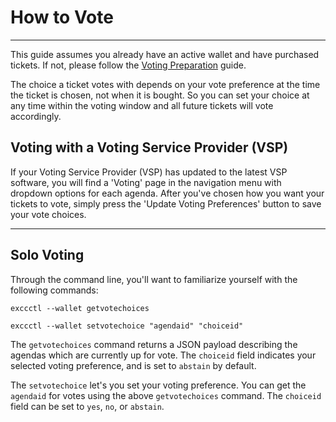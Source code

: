 #  How to Vote

---

This guide assumes you already have an active wallet and have purchased tickets. If not, please follow the [Voting Preparation](overview.md#voting-preparation) guide.

The choice a ticket votes with depends on your vote preference at the time the ticket is chosen, not when it is bought. So you can set your choice at any time within the voting window and all future tickets will vote accordingly.

## Voting with a Voting Service Provider (VSP)

If your Voting Service Provider (VSP) has updated to the latest VSP software, you will find a 'Voting' page in the navigation menu with dropdown options for each agenda. After you've chosen how you want your tickets to vote, simply press the 'Update Voting Preferences' button to save your vote choices.

---

## Solo Voting

Through the command line, you'll want to familiarize yourself with the following commands:

```no-highlight
exccctl --wallet getvotechoices
```

```no-highlight
exccctl --wallet setvotechoice "agendaid" "choiceid"
```

The `getvotechoices` command returns a JSON payload describing the agendas which
are currently up for vote.
The `choiceid` field indicates your selected voting preference, and is set to
`abstain` by default.

The `setvotechoice` let's you set your voting preference.
You can get the `agendaid` for votes using the above `getvotechoices` command.
The `choiceid` field can be set to `yes`, `no`, or `abstain`.
